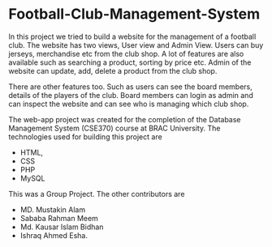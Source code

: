 # Football-Club-Management-System
In this project we tried to build a website for the management of a football club. The website has two views, User view and Admin View. Users can buy jerseys, merchandise etc from the club shop. A lot of features are also available such as searching a product, sorting by price etc. Admin of the website can update, add, delete a product from the club shop. 

There are other features too. Such as users can see the board members, details of the players of the club. Board members can login as admin and can inspect the website and can see who is managing which club shop. 

The web-app project was created for the completion of the Database Management System (CSE370) course at BRAC University. The technologies used for building this project are 
- HTML, 
- CSS 
- PHP 
- MySQL

This was a Group Project. The other contributors are 
- MD. Mustakin Alam
- Sababa Rahman Meem
- Md. Kausar Islam Bidhan
- Ishraq Ahmed Esha.


